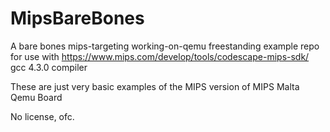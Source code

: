 # MipsBareBones
A bare bones mips-targeting working-on-qemu freestanding example repo for
use with https://www.mips.com/develop/tools/codescape-mips-sdk/ gcc 4.3.0 compiler

These are just very basic examples of the MIPS version of MIPS Malta Qemu Board

No license, ofc.
